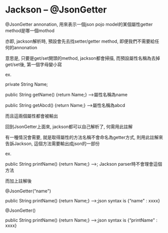 # Jackson – @JsonGetter

@JsonGetter annonation, 用來表示一個json pojo model的某個屬性getter method是哪一個mothod

亦即, jackson解析時, 預設會先去找setter/getter method, 即便我們不需要給任何的annonation

意思是, 只要是get/set開頭的method, jackson都會掃描, 而預設屬性名稱為去掉get/set後, 第一個字母變小寫

ex.

private String Name;

public String getName\(\) {return Name;}  –&gt;屬性名稱為name

public String getAbcd\(\) {return Name;}  –&gt;屬性名稱為abcd

而且這兩個屬性都會被輸出

回到JsonGetter上面來, jackson都可以自己解析了, 何需用此註解

有一種情況會需要, 就是取得屬性的方法名稱不會命名為getter方式, 則用此註解來告訴Jackson, 這個方法需要輸出成json的一部份

ex.

public String printName\(\) {return Name;} –&gt;; Jackson parser時不會理會這個方法

而加上註解後

@JsonGetter\(“name"\)

public String printName\(\) {return Name;} –&gt;;json syntax is {“name" : xxxx}

@JsonGetter\(\)

public String printName\(\) {return Name;} –&gt;;json syntax is {“printName" : xxxx}

